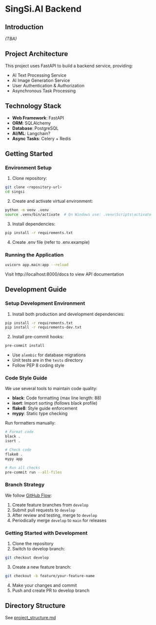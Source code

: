 # SingSi.AI Backend

## Introduction

*(TBA)*


## Project Architecture

This project uses FastAPI to build a backend service, providing:

- AI Text Processing Service
- AI Image Generation Service
- User Authentication & Authorization
- Asynchronous Task Processing

## Technology Stack

- **Web Framework**: FastAPI
- **ORM**: SQLAlchemy
- **Database**: PostgreSQL
- **AI/ML**: Langchain?
- **Async Tasks**: Celery + Redis

## Getting Started

### Environment Setup

1. Clone repository:

```bash
git clone <repository-url>
cd singsi
```

2. Create and activate virtual environment:

```bash
python -m venv .venv
source .venv/bin/activate  # On Windows use: .venv\Scripts\activate
```

3. Install dependencies:

```bash
pip install -r requirements.txt
```

4. Create .env file (refer to .env.example)

### Running the Application

```bash
uvicorn app.main:app --reload
```

Visit http://localhost:8000/docs to view API documentation

## Development Guide

### Setup Development Environment

1. Install both production and development dependencies:
```bash
pip install -r requirements.txt
pip install -r requirements-dev.txt
```

2. Install pre-commit hooks:
```bash
pre-commit install
```

- Use `alembic` for database migrations
- Unit tests are in the `tests` directory
- Follow PEP 8 coding style

### Code Style Guide

We use several tools to maintain code quality:

- **black**: Code formatting (max line length: 88)
- **isort**: Import sorting (follows black profile)
- **flake8**: Style guide enforcement
- **mypy**: Static type checking

Run formatters manually:
```bash
# Format code
black .
isort .

# Check code
flake8 .
mypy app

# Run all checks
pre-commit run --all-files
```

### Branch Strategy

We follow [GitHub Flow](https://docs.github.com/en/get-started/using-github/github-flow):
1. Create feature branches from `develop`
2. Submit pull requests to `develop`
3. After review and testing, merge to `develop`
4. Periodically merge `develop` to `main` for releases

### Getting Started with Development

1. Clone the repository
2. Switch to develop branch:
```bash
git checkout develop
```
3. Create a new feature branch:
```bash
git checkout -b feature/your-feature-name
```
4. Make your changes and commit
5. Push and create PR to develop branch

## Directory Structure

See [project_structure.md](docs/project_structure.md)
